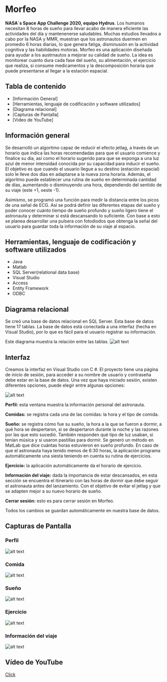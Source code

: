 # Morfeo
**NASA´s Space App Challenge 2020, equipo Hydrus**. 
Los humanos necesitan 8 horas de sueño para llevar acabo de manera eficiente las actividades del día y mantenenerse saludables. Muchas estudios llevados a cabo por la NASA y MMR, muestran que los astronautos duermen en promedio 6 horas diarias, lo que genera fatiga, disminusión en la actividad cognitiva y las habilidades motoras. Morfeo es una aplicación diseñada para ayudar a los austrnautos a mejorar su calidad de sueño. La idea es monitorear cuanto dura cada fase del sueño, su alimentación, el ejercicio que realiza, si consume medicamentos y la descomposición horaria que puede presentarse al llegar a la estación espacial. 

## Tabla de contenido
- [Información General]
- [Herramientas, lenguaje de codificación y software utilizados] 
- [Diagrama relacional] 
- [Capturas de Pantalla]
- [Video de YouTube]

## Información general
Se desarrolló un algoritmo capaz de reducir el efecto jetlag, a través de un horario que indica las horas recomendadas para que el usuario comience y finalice su día, así como el horario sugerido para que se exponga a una luz azul de menor intensidad conocida por su capacidad para inducir el sueño. El objetivo es que cuando el usuario llegue a su destino (estación espacial) solo le lleve dos días en adaptarse a la nueva zona horaria. Además, el algoritmo puede establecer una rutina de sueño en determinada cantidad de días, aumentando o disminuyendo una hora, dependiendo del sentido de su viaje (este +1, oeste -1).

Asimismo, se programó una función para medir la distancia entre los picos de una señal de ECG. Así se podrá definir las diferentes etapas del sueño y poder conocer cuánto tiempo de sueño profundo y sueño ligero tiene el astronauta y determinar si está descansando lo suficiente. Con base a esto se planea desarrollar una pulsera con fotodiodos que obtenga la señal del usuario para guardar toda la información de su viaje al espacio.

## Herramientas, lenguaje de codificación y software utilizados
- Java
- Matlab 
- SQL Server(relational data base)
- Visual Studio
- Access
- Entity Framework 
- ODBC

## Diagrama relacional
Se creó una base de datos relacional en SQL Server. Esta base de datos tiene 17 tablas. La base de datos está conectada a una interfaz (hecha en Visual Studio), por lo que es fácil para el usuario registrar su información.

Este diagrama muestra la relación entre las tablas.
![alt text](https://github.com/dianaespinosar/Morfeo/blob/main/MorfeoDiagram.png "Diagrama de relación")

## Interfaz
Creamos la interfaz en Visual Studio con C #. El proyecto tiene una página de inicio de sesión, para acceder a su nombre de usuario y contraseña debe estar en la base de datos. Una vez que haya iniciado sesión, existen diferentes opciones, puede elegir entre algunas opciones:

![alt text](https://github.com/dianaespinosar/Morfeo/blob/main/MainWindow.JPG "MainWindow")


**Perfil:** esta ventana muestra la información personal del astronauta.

**Comidas:** se registra cada una de las comidas: la hora y el tipo de comida.

**Sueño:** se registra cómo fue su sueño, la hora a la que se fueron a dormir, a qué hora se despertaron, si se despertaron durante la noche y las razones por las que esto sucedió. También responden qué tipo de luz usaban, si tenían música y si usaron pastillas para dormir. Se generó un método en MatLab que dice cuántas horas estuvieron en sueño profundo. En caso de que el astronauta haya tenido menos de 6:30 horas, la aplicación programa automáticamente una siesta teniendo en cuenta su rutina de ejercicios.

**Ejercicio:** la aplicación automáticamente da el horario de ejercicio.

**Información del viaje:** dada la importancia de estar descansados, en esta sección se encuentra el itinerario con las horas de dormir que debe seguir el astronauta antes del lanzamiento. Con el objetivo de evitar el jetlag y que se adapten mejor a su nuevo horario de sueño.

**Cerrar sesión:** esto es para cerrar sesión en Morfeo.

Todos los cambios se guardan automáticamente en nuestra base de datos.

## Capturas de Pantalla
### Perfil

![alt text](https://github.com/dianaespinosar/Morfeo/blob/main/MorfeoAstro.JPG "Astronauta")
### Comida

![alt text](https://github.com/dianaespinosar/Morfeo/blob/main/Meal.JPG "Comida")
### Sueño

![alt text](https://github.com/dianaespinosar/Morfeo/blob/main/Info.JPG "Información")

### Ejercicio

![alt text](https://github.com/dianaespinosar/Morfeo/blob/main/Ejercicio.JPG "Ejercicio")
### Información del viaje

![alt text](https://github.com/dianaespinosar/Morfeo/blob/main/TripInformationEast.JPG "Viaje")

## Vídeo de YouTube
[Click](https://youtu.be/KdlvJBqiytc)
